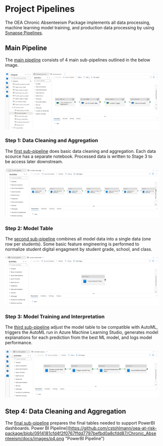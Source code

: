 # Project Pipelines

The OEA Chronic Absenteeism Package implements all data processing, machine learning model training, and production data processing by using [Synapse Pipelines](https://docs.microsoft.com/en-us/azure/data-factory/concepts-pipelines-activities?toc=%2Fazure%2Fsynapse-analytics%2Ftoc.json&tabs=data-factory). 

## Main Pipeline

The [main pipeline](https://github.com/cstohlmann/oea-at-risk-package/blob/0fed63ead518ddd176815220662e38c6c1c2b29c/Chronic_Absenteeism/pipelines/ml_main_pipeline_support_VSTS.zip) consists of 4 main sub-pipelines outlined in the below image. 

![Main Synapse Pipeline](https://github.com/cstohlmann/oea-at-risk-package/blob/f0e33c92953c048a74aa6eac531ab357821f12ae/Chronic_Absenteeism/docs/images/mlPipeline.png "Main Pipeline")

### Step 1: Data Cleaning and Aggregation
 
The [first sub-pipeline](https://github.com/cstohlmann/oea-at-risk-package/blob/70641bcce2f1aeda778ba07362110b42c897c2a6/Chronic_Absenteeism/pipelines/p1_data_clean_aggr_support_VSTS.zip) does basic data cleaning and aggregation. Each data scource has a separate notebook. Processed data is written to Stage 3 to be access later downstream.

![Data Cleaning Pipeline](https://github.com/cstohlmann/oea-at-risk-package/blob/a8db67a7a20d0ad73adcc472d54e4d1d7e758c14/Chronic_Absenteeism/docs/images/p1.png "Data Cleaning Pipeline")

### Step 2: Model Table
 
The [second sub-pipeline](https://github.com/cstohlmann/oea-at-risk-package/blob/70641bcce2f1aeda778ba07362110b42c897c2a6/Chronic_Absenteeism/pipelines/p2_join_model_table_support_VSTS.zip) combines all model data into a single data (one row per students). Some basic feature engineering is performed to normalize student digital engagment by student grade, school, and class.

![Model Table Pipeline](https://github.com/cstohlmann/oea-at-risk-package/blob/0914181cfd4f2f0767ffdd7797befbd0a8cfdd87/Chronic_Absenteeism/docs/images/p2.png "Model Table Pipeline")

### Step 3: Model Training and Interpretation
 
The [third sub-pipeline](https://github.com/cstohlmann/oea-at-risk-package/blob/70641bcce2f1aeda778ba07362110b42c897c2a6/Chronic_Absenteeism/pipelines/p3_feature_eng_automl_support_VSTS.zip) adjust the model table to be compatible with AutoML, triggers the AutoML run in Azure Machine Learning Studio, generates model explanations for each prediction from the best ML model, and logs model performance.

![ML Train Pipeline](https://github.com/cstohlmann/oea-at-risk-package/blob/0914181cfd4f2f0767ffdd7797befbd0a8cfdd87/Chronic_Absenteeism/docs/images/p3.png "ML Train Pipeline")

## Step 4: Data Cleaning and Aggregation
 
The [final sub-pipeline](https://github.com/cstohlmann/oea-at-risk-package/blob/70641bcce2f1aeda778ba07362110b42c897c2a6/Chronic_Absenteeism/pipelines/p4_pbi_serve_support_VSTS.zip) prepares the final tables needed to support PowerBI dashboards.
Power BI Pipeline](https://github.com/cstohlmann/oea-at-risk-package/blob/0914181cfd4f2f0767ffdd7797befbd0a8cfdd87/Chronic_Absenteeism/docs/images/p4.png "PowerBI Pipeline")
